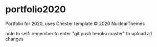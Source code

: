 # portfolio2020
Portfolio for 2020, uses Chester template © 2020 NuclearThemes

note to self: remember to enter "git push heroku master" to upload all changes